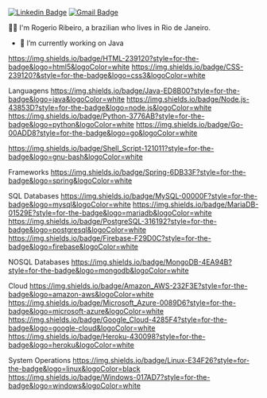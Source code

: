 [![Linkedin Badge](https://img.shields.io/badge/-LinkedIn-blue?style=flat&logo=Linkedin&logoColor=white&link=https://www.linkedin.com/in/rogrs/)](https://www.linkedin.com/in/rogrs/)
[![Gmail Badge](https://img.shields.io/badge/-Gmail-c14438?style=flat&logo=Gmail&logoColor=white&link=mailto:rogerio.rs@gmail.com)](mailto:rogerio.rs@gmail.com)

:man_technologist: I'm Rogerio Ribeiro, a brazilian who lives in Rio de Janeiro.

- 🔭 I’m currently working on Java

https://img.shields.io/badge/HTML-239120?style=for-the-badge&logo=html5&logoColor=white
https://img.shields.io/badge/CSS-239120?&style=for-the-badge&logo=css3&logoColor=white

Languagens
https://img.shields.io/badge/Java-ED8B00?style=for-the-badge&logo=java&logoColor=white
https://img.shields.io/badge/Node.js-43853D?style=for-the-badge&logo=node.js&logoColor=white
https://img.shields.io/badge/Python-3776AB?style=for-the-badge&logo=python&logoColor=white
https://img.shields.io/badge/Go-00ADD8?style=for-the-badge&logo=go&logoColor=white

https://img.shields.io/badge/Shell_Script-121011?style=for-the-badge&logo=gnu-bash&logoColor=white

Frameworks
https://img.shields.io/badge/Spring-6DB33F?style=for-the-badge&logo=spring&logoColor=white

SQL Databases 
https://img.shields.io/badge/MySQL-00000F?style=for-the-badge&logo=mysql&logoColor=white
https://img.shields.io/badge/MariaDB-01529E?style=for-the-badge&logo=mariadb&logoColor=white
https://img.shields.io/badge/PostgreSQL-316192?style=for-the-badge&logo=postgresql&logoColor=white
https://img.shields.io/badge/Firebase-F29D0C?style=for-the-badge&logo=firebase&logoColor=white

NOSQL Databases
https://img.shields.io/badge/MongoDB-4EA94B?style=for-the-badge&logo=mongodb&logoColor=white

Cloud
https://img.shields.io/badge/Amazon_AWS-232F3E?style=for-the-badge&logo=amazon-aws&logoColor=white
https://img.shields.io/badge/Microsoft_Azure-0089D6?style=for-the-badge&logo=microsoft-azure&logoColor=white
https://img.shields.io/badge/Google_Cloud-4285F4?style=for-the-badge&logo=google-cloud&logoColor=white
https://img.shields.io/badge/Heroku-430098?style=for-the-badge&logo=heroku&logoColor=white

System Operations
https://img.shields.io/badge/Linux-E34F26?style=for-the-badge&logo=linux&logoColor=black
https://img.shields.io/badge/Windows-017AD7?style=for-the-badge&logo=windows&logoColor=white

